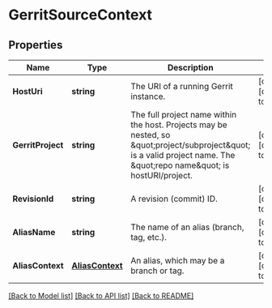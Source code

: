 # GerritSourceContext

## Properties
Name | Type | Description | Notes
------------ | ------------- | ------------- | -------------
**HostUri** | **string** | The URI of a running Gerrit instance. | [optional] [default to null]
**GerritProject** | **string** | The full project name within the host. Projects may be nested, so \&quot;project/subproject\&quot; is a valid project name. The \&quot;repo name\&quot; is hostURI/project. | [optional] [default to null]
**RevisionId** | **string** | A revision (commit) ID. | [optional] [default to null]
**AliasName** | **string** | The name of an alias (branch, tag, etc.). | [optional] [default to null]
**AliasContext** | [**AliasContext**](AliasContext.md) | An alias, which may be a branch or tag. | [optional] [default to null]

[[Back to Model list]](../README.md#documentation-for-models) [[Back to API list]](../README.md#documentation-for-api-endpoints) [[Back to README]](../README.md)


